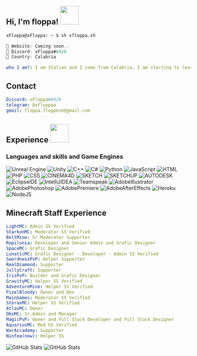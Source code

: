 <h2> Hi, I'm floppa! <img src="https://i.imgur.com/5juKboy.gif" width="50"></h2>

```zsh
xFloppa@xFloppa: ~ $ sh xfloppa.sh
```

```csharp
🎴 Website: Coming soon..
🎈 Discord: xFloppa#0420 
🚩 Country: Calabria
```
```yml
who I am?: I am Italian and I come from Calabria, I am starting to learn many programming languages at best, trying to deepen my knowledge to have a detailed culture in this field, I want to try to find the satisfaction of having the knowledge suitable for the future of tomorrow and having that information always available. here you will find my info !!
```

## Contact
```yml
Discord: xFloppa#0420
telegram: @xFloppaa
gmail: floppa.floppese@gmail.com
```

<h2> Experience <img src="https://preview.redd.it/m3qe1oyy6m551.jpg?auto=webp&s=05f4188c43087041c9090b2aa1e90aea3d50a706" width="50"></h2>
<h3> Languages and skills and Game Engines </h3>

![Unreal Engine](https://img.shields.io/badge/unrealengine-%23313131.svg?style=for-the-badge&logo=unrealengine&logoColor=white)
![Unity](https://img.shields.io/badge/unity-%23000000.svg?style=for-the-badge&logo=unity&logoColor=white)
![C++](https://img.shields.io/badge/c++-%2300599C.svg?style=for-the-badge&logo=c%2B%2B&logoColor=white)
![C#](https://img.shields.io/badge/c%23-%23239120.svg?style=for-the-badge&logo=c-sharp&logoColor=white)
![Python](https://img.shields.io/badge/python-3670A0?style=for-the-badge&logo=python&logoColor=ffdd54)
![JavaScript](https://img.shields.io/badge/javascript-%23323330.svg?style=for-the-badge&logo=javascript&logoColor=%23F7DF1E)
![HTML](https://img.shields.io/badge/HTML5-%23323330.svg?style=for-the-badge&logo=HTML5&logoColor=%#31A8FF)
![PHP](https://img.shields.io/badge/PHP-%23323330.svg?style=for-the-badge&logo=PHP&logoColor=%#31A8FF)
![CSS](https://img.shields.io/badge/CSS3-%23323330.svg?style=for-the-badge&logo=CSS3&logoColor=%#31A8FF)
![CINEMA4D](https://img.shields.io/badge/Cinema%204D-%23323330.svg?style=for-the-badge&logo=Cinema%204D&logoColor=%#31A8FF)
![SKETCH](https://img.shields.io/badge/Sketch-%23323330.svg?style=for-the-badge&logo=Sketch&logoColor=%#31A8FF)
![SKETCHUP](https://img.shields.io/badge/SketchUp-%23323330.svg?style=for-the-badge&logo=SketchUp&logoColor=%#31A8FF)
![AUTODESK](https://img.shields.io/badge/Autodesk-%23323330.svg?style=for-the-badge&logo=Autodesk&logoColor=%#31A8FF)
![EclipseIDE](https://img.shields.io/badge/Eclipse%20IDE-%23323330.svg?style=for-the-badge&logo=Eclipse%20IDE&logoColor=%#31A8FF)
![IntelliJIDEA](https://img.shields.io/badge/IntelliJ%20IDEA-%23323330.svg?style=for-the-badge&logo=IntelliJ%20IDEA&logoColor=%#31A8FF)
![Teamspeak](https://img.shields.io/badge/TeamSpeak-%23323330.svg?style=for-the-badge&logo=TeamSpeak&logoColor=%#31A8FF)
![AdobeIllustrator](https://img.shields.io/badge/Adobe%20Illustrator-%23323330.svg?style=for-the-badge&logo=Adobe%20Illustrator&logoColor=%#31A8FF)
![AdobePhotoshop](https://img.shields.io/badge/Adobe%20Photoshop-%23323330.svg?style=for-the-badge&logo=Adobe%20Photoshop&logoColor=%#31A8FF)
![AdobePremiere](https://img.shields.io/badge/Adobe%20Premiere-%23323330.svg?style=for-the-badge&logo=Adobe%20Premiere%20Pro&logoColor=%#31A8FF)
![AdobeAfterEffects](https://img.shields.io/badge/Adobe%20After%20Effects-%23323330.svg?style=for-the-badge&logo=Adobe%20After%20Effects&logoColor=%#31A8FF)
![Heroku](https://img.shields.io/badge/heroku-%23430098.svg?style=for-the-badge&logo=heroku&logoColor=white)
![NodeJS](https://img.shields.io/badge/node.js-6DA55F?style=for-the-badge&logo=node.js&logoColor=white)

## Minecraft Staff Experience
```yml
LightMC: Admin SS Verified
StarkonMC: Moderator SS Verified
BoltMine: Sr.Moderator Supporter
Ropilonia: Developer and Senior Admin and Grafic Designer
SpaceMC: Grafic Designer
LunaticMC: Grafic Designer - Developer - Admin SS Verified
SwordnessPvP: Helper Supporter
RealDiamond: Supporter
JullyCraft: Supporter
IrisPvP: Builder and Grafic Designer
GravityMC: Helper SS Verified
AdventureMine: Helper SS Verified
PixelBloody: Owner and Dev
MainGames: Moderator SS Verified
StoraxMC: Helper SS Verified
AtlasMC: Owner
ObsMC: Sr.Admin and Manager
MagicPvP: Owner and Full Stack Developer and Full Stack Designer
AquariusMC: Mod SS Verified
WarAccademy: Supporter
Ninfea(now): Helper SS
```

![GitHub Stats](https://github-readme-stats.vercel.app/api?username=xFloppa&theme=radical)
![GitHub Stats](https://github-readme-stats.vercel.app/api/top-langs/?username=xFloppa&theme=radical)
